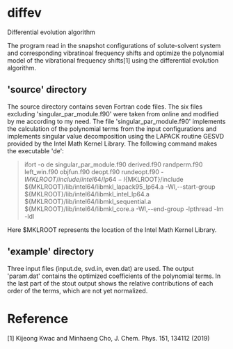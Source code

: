 # diffev
Differential evolution algorithm

The program read in the snapshot configurations of solute-solvent system
and corresponding vibratinoal frequency shifts and optimize the polynomial
model of the vibrational frequency shifts[1] using the differential evolution
algorithm. 

## 'source' directory
The source directory contains seven Fortran code files. The six files excluding
'singular_par_module.f90' were taken from online and modified by me according to 
my need. The file 'singular_par_module.f90' implements the calculation of the 
polynomial terms from the input configurations and implements singular value 
decomposition using the LAPACK routine GESVD provided by the Intel Math Kernel 
Library. The following command makes the executable 'de':

>ifort -o de singular_par_module.f90 derived.f90 randperm.f90 left_win.f90 objfun.f90 deopt.f90 rundeopt.f90 -I${MKLROOT}/include/intel64/lp64 -I${MKLROOT}/include  ${MKLROOT}/lib/intel64/libmkl_lapack95_lp64.a -Wl,--start-group ${MKLROOT}/lib/intel64/libmkl_intel_lp64.a ${MKLROOT}/lib/intel64/libmkl_sequential.a ${MKLROOT}/lib/intel64/libmkl_core.a -Wl,--end-group -lpthread -lm -ldl

Here $MKLROOT represents the location of the Intel Math Kernel Library.

## 'example' directory
Three input files (input.de, svd.in, even.dat) are used.
The output 'param.dat' contains the optimized coefficients of the polynomial terms.
In the last part of the stout output shows the relative contributions of each order of the terms, which are not yet normalized.

# Reference
[1] Kijeong Kwac and Minhaeng Cho, J. Chem. Phys. 151, 134112 (2019)
